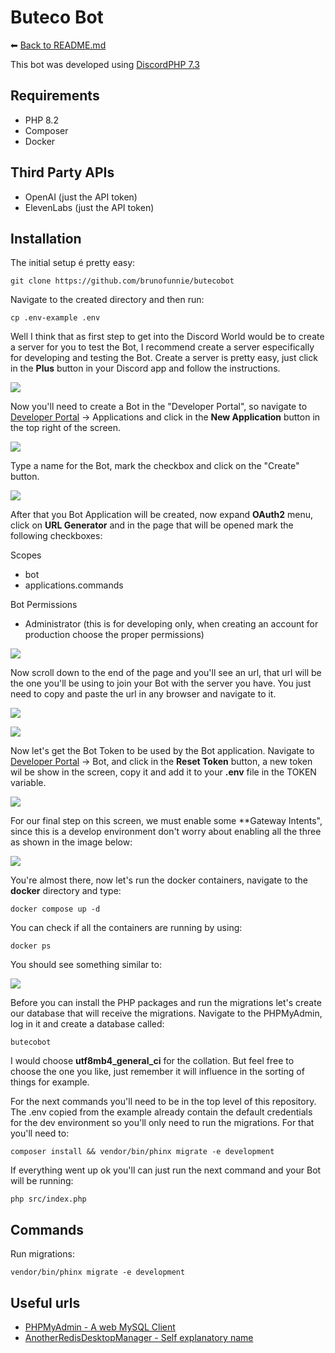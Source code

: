 # Buteco Bot

⬅ [Back to README.md](../README.md)

This bot was developed using [DiscordPHP 7.3](https://github.com/discord-php/DiscordPHP)

##  Requirements

- PHP 8.2
- Composer
- Docker

##  Third Party APIs

- OpenAI (just the API token)
- ElevenLabs (just the API token)

##  Installation

The initial setup é pretty easy:

    git clone https://github.com/brunofunnie/butecobot

Navigate to the created directory and then run:

	cp .env-example .env

Well I think that as first step to get into the Discord World would be to create a server for you to test the Bot, I recommend create a server especifically for developing and testing the Bot. Create a server is pretty easy, just click in the **Plus** button in your Discord app and follow the instructions.

![](https://github.com/brunofunnie/butecobot/blob/main/docs/images/0.png?raw=true)

Now you'll need to create a Bot in the "Developer Portal", so navigate to [Developer Portal](https://discord.com/developers/applications) -> Applications and click in the **New Application** button in the top right of the screen.

![](https://github.com/brunofunnie/butecobot/blob/main/docs/images/1.png?raw=true)

Type a name for the Bot, mark the checkbox and click on the "Create" button.

![](https://github.com/brunofunnie/butecobot/blob/main/docs/images/2.png?raw=true)

After that you Bot Application will be created, now expand **OAuth2** menu, click on **URL Generator** and in the page that will be opened mark the following checkboxes:

Scopes
- bot
- applications.commands

Bot Permissions
- Administrator (this is for developing only, when creating an account for production choose the proper permissions)

![](https://github.com/brunofunnie/butecobot/blob/main/docs/images/3.png?raw=true)

Now scroll down to the end of the page and you'll see an url, that url will be the one you'll be using to join your Bot with the server you have. You just need to copy and paste the url in any browser and navigate to it.

![](https://github.com/brunofunnie/butecobot/blob/main/docs/images/4.png?raw=true)

![](https://github.com/brunofunnie/butecobot/blob/main/docs/images/5.png?raw=true)

Now let's get the Bot Token to be used by the Bot application. Navigate to [Developer Portal](https://discord.com/developers/applications)  -> Bot, and click in the **Reset Token** button, a new token wil be show in the screen, copy it and add it to your **.env** file in the TOKEN variable.

![](https://github.com/brunofunnie/butecobot/blob/main/docs/images/6.png?raw=true)

For our final step on this screen, we must enable some **Gateway Intents", since this is a develop environment don't worry about enabling all the three as shown in the image below:

![](https://github.com/brunofunnie/butecobot/blob/main/docs/images/8.png?raw=true)

You're almost there, now let's run the docker containers, navigate to the **docker** directory and type:

	docker compose up -d

You can check if all the containers are running by using:

	docker ps

You should see something similar to:

![](https://github.com/brunofunnie/butecobot/blob/main/docs/images/7.png?raw=true)

Before you can install the PHP packages and run the migrations let's create our database that will receive the migrations. Navigate to the PHPMyAdmin, log in it and create a database called:

	butecobot

I would choose **utf8mb4_general_ci** for the collation. But feel free to choose the one you like, just remember it will influence in the sorting of things for example.

For the next commands you'll need to be in the top level of this repository. The .env copied from the example already contain the default credentials for the dev environment so you'll only need to run the migrations. For that you'll need to:

	composer install && vendor/bin/phinx migrate -e development

If everything went up ok you'll can just run the next command and your Bot will be running:

	php src/index.php

##  Commands

Run migrations:

	vendor/bin/phinx migrate -e development

## Useful urls

- [PHPMyAdmin - A web MySQL Client](http://127.0.0.1:8081)
- [AnotherRedisDesktopManager - Self explanatory name](https://github.com/qishibo/AnotherRedisDesktopManager)
